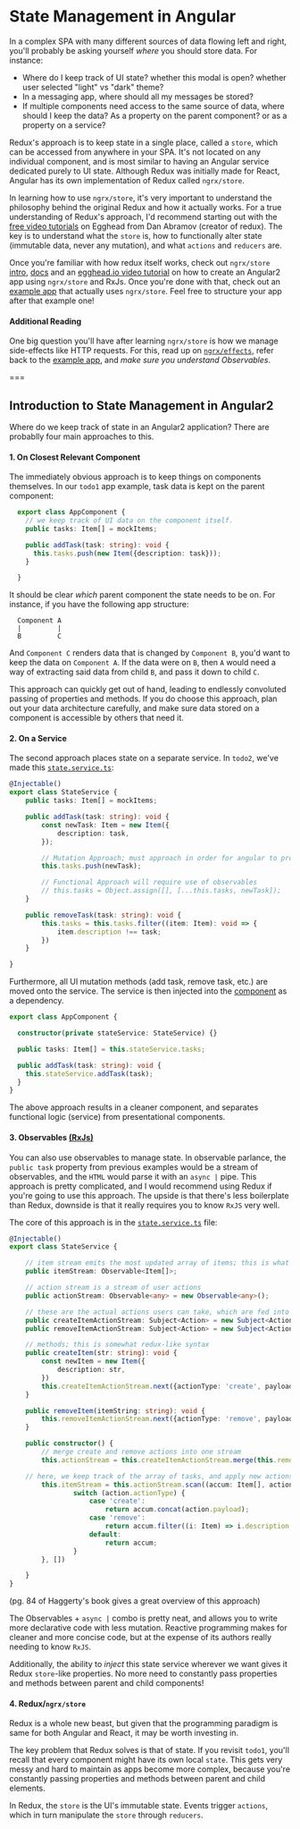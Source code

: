 # State Management in Angular

In a complex SPA with many different sources of data flowing left and right, you'll probably be asking yourself *where* you should store data. For instance:

- Where do I keep track of UI state? whether this modal is open? whether user selected "light" vs "dark" theme?
- In a messaging app, where should all my messages be stored?
- If multiple components need access to the same source of data, where should I keep the data? As a property on the parent component? or as a property on a service?

Redux's approach is to keep state in a single place, called a `store`, which can be accessed from anywhere in your SPA. It's not located on any individual component, and is most similar to having an Angular service dedicated purely to UI state. Although Redux was initially made for React, Angular has its own implementation of Redux called `ngrx/store`.

In learning how to use `ngrx/store`, it's very important to understand the philosophy behind the original Redux and how it actually works. For a true understanding of Redux's approach, I'd recommend starting out with the [free video tutorials](https://egghead.io/courses/getting-started-with-redux) on Egghead from Dan Abramov (creator of redux). The key is to understand what the `store` is, how to functionally alter state (immutable data, never any mutation), and what `actions` and `reducers` are.

Once you're familiar with how redux itself works, check out `ngrx/store` [intro](https://gist.github.com/btroncone/a6e4347326749f938510), [docs](https://github.com/ngrx/store) and an [egghead.io video tutorial](https://egghead.io/courses/build-redux-style-applications-with-angular-rxjs-and-ngrx-store) on how to create an Angular2 app using `ngrx/store` and RxJs. Once you're done with that, check out an [example app](https://github.com/ngrx/example-app) that actually uses `ngrx/store`. Feel free to structure your app after that example one!

#### Additional Reading
One big question you'll have after learning `ngrx/store` is how we manage side-effects like HTTP requests. For this, read up on [`ngrx/effects`](https://github.com/ngrx/effects), refer back to the [example app](https://github.com/ngrx/example-app), and *make sure you understand Observables*.

===

## Introduction to State Management in Angular2

Where do we keep track of state in an Angular2 application? There are probablly four main approaches to this.

#### 1. On Closest Relevant Component

The immediately obvious approach is to keep things on components themselves. In our `todo1` app example, task data is kept on the parent component:

```typescript
  export class AppComponent {
    // we keep track of UI data on the component itself.
    public tasks: Item[] = mockItems;

    public addTask(task: string): void {
      this.tasks.push(new Item({description: task}));
    }

  }
```

It should be clear *which* parent component the state needs to be on. For instance, if you have the following app structure:
```
  Component A
  |         |
  B         C
```
And `Component C` renders data that is changed by `Component B`, you'd want to keep the data on `Component A`. If the data were on `B`, then `A` would need a way of extracting said data from child `B`, and pass it down to child `C`.

This approach can quickly get out of hand, leading to endlessly convoluted passing of properties and methods. If you do choose this approach, plan out your data architecture carefully, and make sure data stored on a component is accessible by others that need it.

#### 2. On a Service

The second approach places state on a separate service. In `todo2`, we've made this [`state.service.ts`](/todo2/src/app/services/state.service.ts):
```typescript
@Injectable()
export class StateService {
	public tasks: Item[] = mockItems;

	public addTask(task: string): void {
		const newTask: Item = new Item({
			description: task,
		});

		// Mutation Approach; must approach in order for angular to propogate change
		this.tasks.push(newTask);

		// Functional Approach will require use of observables
		// this.tasks = Object.assign([], [...this.tasks, newTask]);
	}

	public removeTask(task: string): void {
		this.tasks = this.tasks.filter((item: Item): void => {
			item.description !== task;
		})
	}

}
```

Furthermore, all UI mutation methods (add task, remove task, etc.) are moved onto the service. The service is then injected into the [component](/todo2/src/app/app.component.ts) as a dependency.
```typescript
export class AppComponent {

  constructor(private stateService: StateService) {}

  public tasks: Item[] = this.stateService.tasks;

  public addTask(task: string): void {
  	this.stateService.addTask(task);
  }
}
```
The above approach results in a cleaner component, and separates functional logic (service) from presentational components.

#### 3. Observables [(RxJs)](https://medium.com/front-end-developers/managing-state-in-angular-2-using-rxjs-b849d6bbd5a5)
You can also use observables to manage state. In observable parlance, the `public task` property from previous examples would be a stream of observables, and the `HTML` would parse it with an `async |` pipe. This approach is pretty complicated, and I would recommend using Redux if you're going to use this approach. The upside is that there's less boilerplate than Redux, downside is that it really requires you to know `RxJS` very well.

The core of this approach is in the [`state.service.ts`](todo3/src/app/services/state.service.ts) file:

```typescript
@Injectable()
export class StateService {

	// item stream emits the most updated array of items; this is what components will subscribe to
	public itemStream: Observable<Item[]>;

	// action stream is a stream of user actions
	public actionStream: Observable<any> = new Observable<any>();

	// these are the actual actions users can take, which are fed into the actionStream
	public createItemActionStream: Subject<Action> = new Subject<Action>();
	public removeItemActionStream: Subject<Action> = new Subject<Action>();

	// methods; this is somewhat redux-like syntax
	public createItem(str: string): void {
		const newItem = new Item({
			description: str,
		})
		this.createItemActionStream.next({actionType: 'create', payload: newItem});
	}

	public removeItem(itemString: string): void {
		this.removeItemActionStream.next({actionType: 'remove', payload: itemString});
	}

	public constructor() {
		// merge create and remove actions into one stream
		this.actionStream = this.createItemActionStream.merge(this.removeItemActionStream)

    // here, we keep track of the array of tasks, and apply new actions to it
		this.itemStream = this.actionStream.scan((accum: Item[], action: Action) => {
				switch (action.actionType) {
					case 'create':
						return accum.concat(action.payload);
					case 'remove':
						return accum.filter((i: Item) => i.description !== action.payload)
					default:
						return accum;
				}
		}, [])

	}
}
```

(pg. 84 of Haggerty's book gives a great overview of this approach)

The Observables + `async |` combo is pretty neat, and allows you to write more declarative code with less mutation. Reactive programming makes for cleaner and more concise code, but at the expense of its authors really needing to know `RxJS`.

Additionally, the ability to *inject* this state service wherever we want gives it Redux `store`-like properties. No more need to constantly pass properties and methods between parent and child components!


#### 4. Redux/`ngrx/store`
Redux is a whole new beast, but given that the programming paradigm is same for both Angular and React, it may be worth investing in.

The key problem that Redux solves is that of state. If you revisit `todo1`, you'll recall that every component might have its own local `state`. This gets very messy and hard to maintain as apps become more complex, because you're constantly passing properties and methods between parent and child elements.


In Redux, the `store` is the UI's immutable state. Events trigger `actions`, which in turn manipulate the `store` through `reducers`.